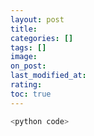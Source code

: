 ```yaml
---
layout: post
title: 
categories: []
tags: []
image: 
on_post: 
last_modified_at: 
rating: 
toc: true
---
```


```python
<python code>
```
